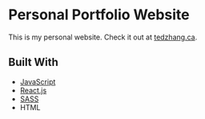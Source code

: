 # Personal Portfolio Website

This is my personal website. Check it out at [tedzhang.ca](https://www.tedzhang.ca/).

## Built With

- [JavaScript](https://www.javascript.com/)
- [React.js](https://reactjs.org/)
- [SASS](https://sass-lang.com/)
- HTML
